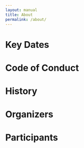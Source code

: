 ```yaml
---
layout: manual
title: About
permalink: /about/
---
```


# Key Dates

# Code of Conduct

# History

# Organizers

# Participants
